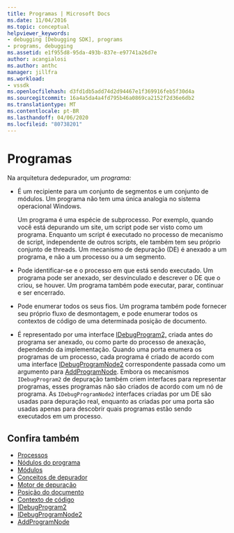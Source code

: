 ```yaml
---
title: Programas | Microsoft Docs
ms.date: 11/04/2016
ms.topic: conceptual
helpviewer_keywords:
- debugging [Debugging SDK], programs
- programs, debugging
ms.assetid: e1f955d8-95da-493b-837e-e97741a26d7e
author: acangialosi
ms.author: anthc
manager: jillfra
ms.workload:
- vssdk
ms.openlocfilehash: d3fd1db5add74d2d94467e1f369916feb5f30d4a
ms.sourcegitcommit: 16a4a5da4a4fd795b46a0869ca2152f2d36e6db2
ms.translationtype: MT
ms.contentlocale: pt-BR
ms.lasthandoff: 04/06/2020
ms.locfileid: "80738201"
---
```

# <a name="programs"></a>Programas
Na arquitetura dedepurador, um *programa:*

- É um recipiente para um conjunto de segmentos e um conjunto de módulos. Um programa não tem uma única analogia no sistema operacional Windows.

     Um programa é uma espécie de subprocesso. Por exemplo, quando você está depurando um site, um script pode ser visto como um programa. Enquanto um script é executado no processo de mecanismo de script, independente de outros scripts, ele também tem seu próprio conjunto de threads. Um mecanismo de depuração (DE) é anexado a um programa, e não a um processo ou a um segmento.

- Pode identificar-se e o processo em que está sendo executado. Um programa pode ser anexado, ser desvinculado e descrever o DE que o criou, se houver. Um programa também pode executar, parar, continuar e ser encerrado.

- Pode enumerar todos os seus fios. Um programa também pode fornecer seu próprio fluxo de desmontagem, e pode enumerar todos os contextos de código de uma determinada posição de documento.

- É representado por uma interface [IDebugProgram2,](../../extensibility/debugger/reference/idebugprogram2.md) criada antes do programa ser anexado, ou como parte do processo de anexação, dependendo da implementação. Quando uma porta enumera os programas de um processo, cada programa é criado de acordo com uma interface [IDebugProgramNode2](../../extensibility/debugger/reference/idebugprogramnode2.md) correspondente passada como um argumento para [AddProgramNode](../../extensibility/debugger/reference/idebugportnotify2-addprogramnode.md). Embora os mecanismos `IDebugProgram2` de depuração também criem interfaces para representar programas, esses programas não são criados de acordo com um nó de programa. As `IDebugProgramNode2` interfaces criadas por um DE são usadas para depuração real, enquanto as criadas por uma porta são usadas apenas para descobrir quais programas estão sendo executados em um processo.

## <a name="see-also"></a>Confira também
- [Processos](../../extensibility/debugger/processes.md)
- [Nódulos do programa](../../extensibility/debugger/program-nodes.md)
- [Módulos](../../extensibility/debugger/modules.md)
- [Conceitos de depurador](../../extensibility/debugger/debugger-concepts.md)
- [Motor de depuração](../../extensibility/debugger/debug-engine.md)
- [Posição do documento](../../extensibility/debugger/document-position.md)
- [Contexto de código](../../extensibility/debugger/code-context.md)
- [IDebugProgram2](../../extensibility/debugger/reference/idebugprogram2.md)
- [IDebugProgramNode2](../../extensibility/debugger/reference/idebugprogramnode2.md)
- [AddProgramNode](../../extensibility/debugger/reference/idebugportnotify2-addprogramnode.md)
